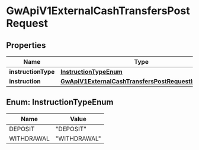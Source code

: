 

# GwApiV1ExternalCashTransfersPostRequest


## Properties

| Name | Type | Description | Notes |
|------------ | ------------- | ------------- | -------------|
|**instructionType** | [**InstructionTypeEnum**](#InstructionTypeEnum) |  |  |
|**instruction** | [**GwApiV1ExternalCashTransfersPostRequestInstruction**](GwApiV1ExternalCashTransfersPostRequestInstruction.md) |  |  |



## Enum: InstructionTypeEnum

| Name | Value |
|---- | -----|
| DEPOSIT | &quot;DEPOSIT&quot; |
| WITHDRAWAL | &quot;WITHDRAWAL&quot; |



